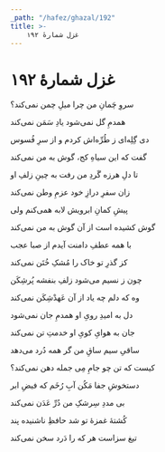 ```yaml
---
_path: "/hafez/ghazal/192"
title: >-
    غزل شمارهٔ ۱۹۲
---
```

# غزل شمارهٔ ۱۹۲

<div class="b" id="bn1"><div class="m1"><p>سروِ چَمانِ من چرا میلِ چمن نمی‌کند؟</p></div>
<div class="m2"><p>همدمِ گل نمی‌شود یادِ سَمَن نمی‌کند</p></div></div>
<div class="b" id="bn2"><div class="m1"><p>دی گِلِه‌ای ز طُرِّه‌اش کردم و از سرِ فُسوس</p></div>
<div class="m2"><p>گفت که این سیاهِ کج، گوش به من نمی‌کند</p></div></div>
<div class="b" id="bn3"><div class="m1"><p>تا دلِ هرزه گَردِ من رفت به چینِ زلفِ او</p></div>
<div class="m2"><p>زان سفرِ درازِ خود عزمِ وطن نمی‌کند</p></div></div>
<div class="b" id="bn4"><div class="m1"><p>پیشِ کمانِ ابرویش لابه همی‌کنم ولی</p></div>
<div class="m2"><p>گوش کشیده است از آن گوش به من نمی‌کند</p></div></div>
<div class="b" id="bn5"><div class="m1"><p>با همه عطفِ دامنت آیدم از صبا عجب</p></div>
<div class="m2"><p>کز گذرِ تو خاک را مُشکِ خُتَن نمی‌کند</p></div></div>
<div class="b" id="bn6"><div class="m1"><p>چون ز نسیم می‌شود زلفِ بنفشه پُرشِکَن</p></div>
<div class="m2"><p>وه که دلم چه یاد از آن عَهدْشِکَن نمی‌کند</p></div></div>
<div class="b" id="bn7"><div class="m1"><p>دل به امیدِ رویِ او همدمِ جان نمی‌شود</p></div>
<div class="m2"><p>جان به هوایِ کویِ او خدمتِ تن نمی‌کند</p></div></div>
<div class="b" id="bn8"><div class="m1"><p>ساقیِ سیم ساقِ من گر همه دُرد می‌دهد</p></div>
<div class="m2"><p>کیست که تن چو جامِ مِی جمله دهن نمی‌کند؟</p></div></div>
<div class="b" id="bn9"><div class="m1"><p>دستخوشِ جفا مَکُن آبِ رُخَم که فیضِ ابر</p></div>
<div class="m2"><p>بی مددِ سِرشکِ من دُرِّ عَدَن نمی‌کند</p></div></div>
<div class="b" id="bn10"><div class="m1"><p>کُشتهٔ غمزهٔ تو شد حافظِ ناشنیده پند</p></div>
<div class="m2"><p>تیغ سزاست هر که را دَرد سخن نمی‌کند</p></div></div>
